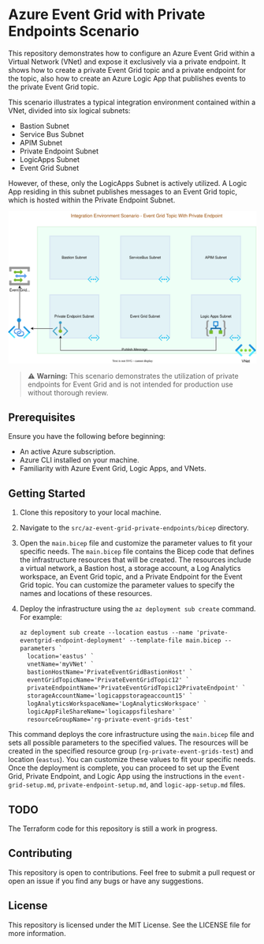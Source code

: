 # Azure Event Grid with Private Endpoints Scenario

This repository demonstrates how to configure an Azure Event Grid within a Virtual Network (VNet) and expose it exclusively via a private endpoint. It shows how to create a private Event Grid topic and a private endpoint for the topic, also how to create an Azure Logic App that publishes events to the private Event Grid topic.

This scenario illustrates a typical integration environment contained within a VNet, divided into six logical subnets:

- Bastion Subnet
- Service Bus Subnet
- APIM Subnet
- Private Endpoint Subnet
- LogicApps Subnet
- Event Grid Subnet
 
However, of these, only the LogicApps Subnet is actively utilized. A Logic App residing in this subnet publishes messages to an Event Grid topic, which is hosted within the Private Endpoint Subnet.

![Event Grid Private Endpoints Scenario](eventgrid-private-endpoints-scenario.drawio.svg)
> :warning: **Warning:** This scenario demonstrates the utilization of private endpoints for Event Grid and is not intended for production use without thorough review.

## Prerequisites

Ensure you have the following before beginning:

- An active Azure subscription.
- Azure CLI installed on your machine.
- Familiarity with Azure Event Grid, Logic Apps, and VNets.

## Getting Started

1. Clone this repository to your local machine.
2. Navigate to the `src/az-event-grid-private-endpoints/bicep` directory.
3. Open the `main.bicep` file and customize the parameter values to fit your specific needs. The `main.bicep` file contains the Bicep code that defines the infrastructure resources that will be created. The resources include a virtual network, a Bastion host, a storage account, a Log Analytics workspace, an Event Grid topic, and a Private Endpoint for the Event Grid topic. You can customize the parameter values to specify the names and locations of these resources.
4. Deploy the infrastructure using the `az deployment sub create` command. For example:

   ```shellscript
   az deployment sub create --location eastus --name 'private-eventgrid-endpoint-deployment' --template-file main.bicep --parameters `
     location='eastus' `
     vnetName='myVNet' `
     bastionHostName='PrivateEventGridBastionHost' `
     eventGridTopicName='PrivateEventGridTopic12' `
     privateEndpointName='PrivateEventGridTopic12PrivateEndpoint' `
     storageAccountName='logicappstorageaccount15' `
     logAnalyticsWorkspaceName='LogAnalyticsWorkspace' `
     logicAppFileShareName='logicappsfileshare' `
     resourceGroupName='rg-private-event-grids-test'

This command deploys the core infrastructure using the `main.bicep` file and sets all possible parameters to the specified values. The resources will be created in the specified resource group (`rg-private-event-grids-test`) and location (`eastus`). You can customize these values to fit your specific needs. Once the deployment is complete, you can proceed to set up the Event Grid, Private Endpoint, and Logic App using the instructions in the `event-grid-setup.md`, `private-endpoint-setup.md`, and `logic-app-setup.md` files.

## TODO
The Terraform code for this repository is still a work in progress.

## Contributing

This repository is open to contributions. Feel free to submit a pull request or open an issue if you find any bugs or have any suggestions.

## License

This repository is licensed under the MIT License. See the LICENSE file for more information.
